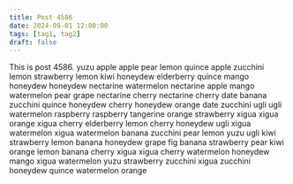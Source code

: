 ```yaml
---
title: Post 4586
date: 2024-09-01 12:00:00
tags: [tag1, tag2]
draft: false
---
```

This is post 4586.
yuzu
apple
apple
pear
lemon
quince
apple
zucchini
lemon
strawberry
lemon
kiwi
honeydew
elderberry
quince
mango
honeydew
honeydew
nectarine
watermelon
nectarine
apple
mango
watermelon
pear
grape
nectarine
cherry
nectarine
cherry
date
banana
zucchini
quince
honeydew
cherry
honeydew
orange
date
zucchini
ugli
ugli
watermelon
raspberry
raspberry
tangerine
orange
strawberry
xigua
xigua
orange
xigua
cherry
elderberry
lemon
cherry
honeydew
ugli
xigua
watermelon
xigua
watermelon
banana
zucchini
pear
lemon
yuzu
ugli
kiwi
strawberry
lemon
banana
honeydew
grape
fig
banana
strawberry
pear
kiwi
orange
lemon
banana
cherry
xigua
xigua
cherry
watermelon
honeydew
mango
xigua
watermelon
yuzu
strawberry
zucchini
xigua
zucchini
honeydew
quince
watermelon
orange
